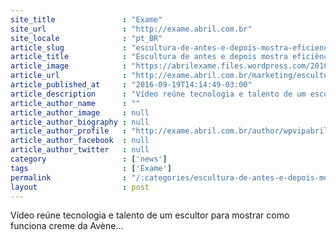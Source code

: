 ```yaml
---
site_title               : "Exame"
site_url                 : "http://exame.abril.com.br"
site_locale              : "pt_BR"
article_slug             : "escultura-de-antes-e-depois-mostra-eficiencia-de-cosmetico"
article_title            : "Escultura de antes e depois mostra eficiência de cosmético"
article_image            : "https://abrilexame.files.wordpress.com/2016/09/size_960_16_9_campanha-avene.png?w=960"
article_url              : "http://exame.abril.com.br/marketing/escultura-de-antes-e-depois-mostra-eficiencia-de-cosmetico/"
article_published_at     : "2016-09-19T14:14:49-03:00"
article_description      : "Vídeo reúne tecnologia e talento de um escultor para mostrar como funciona creme da Avène..."
article_author_name      : ""
article_author_image     : null
article_author_biography : null
article_author_profile   : "http://exame.abril.com.br/author/wpvipabril/"
article_author_facebook  : null
article_author_twitter   : null
category                 : ['news']
tags                     : ['Exame']
permalink                : "/:categories/escultura-de-antes-e-depois-mostra-eficiencia-de-cosmetico/"
layout                   : post
---
```


Vídeo reúne tecnologia e talento de um escultor para mostrar como funciona creme da Avène...
